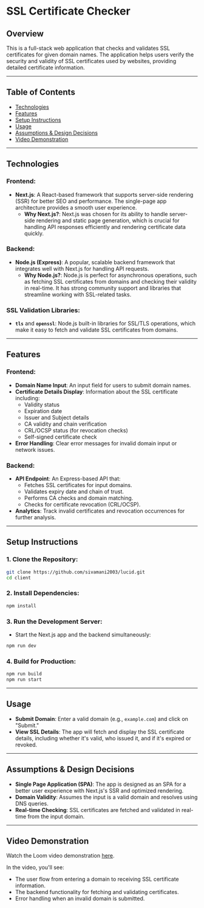 # SSL Certificate Checker

## Overview
This is a full-stack web application that checks and validates SSL certificates for given domain names. The application helps users verify the security and validity of SSL certificates used by websites, providing detailed certificate information.

---

## Table of Contents
- [Technologies](#technologies)
- [Features](#features)
- [Setup Instructions](#setup-instructions)
- [Usage](#usage)
- [Assumptions & Design Decisions](#assumptions--design-decisions)
- [Video Demonstration](#video-demonstration)

---

## Technologies

### **Frontend**:
- **Next.js**: A React-based framework that supports server-side rendering (SSR) for better SEO and performance. The single-page app architecture provides a smooth user experience.
  - **Why Next.js?**: Next.js was chosen for its ability to handle server-side rendering and static page generation, which is crucial for handling API responses efficiently and rendering certificate data quickly.

### **Backend**:
- **Node.js (Express)**: A popular, scalable backend framework that integrates well with Next.js for handling API requests.
  - **Why Node.js?**: Node.js is perfect for asynchronous operations, such as fetching SSL certificates from domains and checking their validity in real-time. It has strong community support and libraries that streamline working with SSL-related tasks.
  
### **SSL Validation Libraries**:
- **`tls`** and **`openssl`**: Node.js built-in libraries for SSL/TLS operations, which make it easy to fetch and validate SSL certificates from domains.
  
---

## Features
### Frontend:
- **Domain Name Input**: An input field for users to submit domain names.
- **Certificate Details Display**: Information about the SSL certificate including:
  - Validity status
  - Expiration date
  - Issuer and Subject details
  - CA validity and chain verification
  - CRL/OCSP status (for revocation checks)
  - Self-signed certificate check
- **Error Handling**: Clear error messages for invalid domain input or network issues.

### Backend:
- **API Endpoint**: An Express-based API that:
  - Fetches SSL certificates for input domains.
  - Validates expiry date and chain of trust.
  - Performs CA checks and domain matching.
  - Checks for certificate revocation (CRL/OCSP).
- **Analytics**: Track invalid certificates and revocation occurrences for further analysis.
  
---

## Setup Instructions

### 1. Clone the Repository:
```bash
git clone https://github.com/sivamani2003/lucid.git
cd client
```

### 2. Install Dependencies:
```bash
npm install
```

### 3. Run the Development Server:
- Start the Next.js app and the backend simultaneously:
```bash
npm run dev
```

### 4. Build for Production:
```bash
npm run build
npm run start
```

---

## Usage

- **Submit Domain**: Enter a valid domain (e.g., `example.com`) and click on "Submit."
- **View SSL Details**: The app will fetch and display the SSL certificate details, including whether it's valid, who issued it, and if it's expired or revoked.

---

## Assumptions & Design Decisions

- **Single Page Application (SPA)**: The app is designed as an SPA for a better user experience with Next.js's SSR and optimized rendering.
- **Domain Validity**: Assumes the input is a valid domain and resolves using DNS queries.
- **Real-time Checking**: SSL certificates are fetched and validated in real-time from the input domain.

---


## Video Demonstration

Watch the Loom video demonstration [here](https://www.loom.com/share/0b6245c314e14d6c9b069659c00f9cbf).

In the video, you'll see:
- The user flow from entering a domain to receiving SSL certificate information.
- The backend functionality for fetching and validating certificates.
- Error handling when an invalid domain is submitted.

